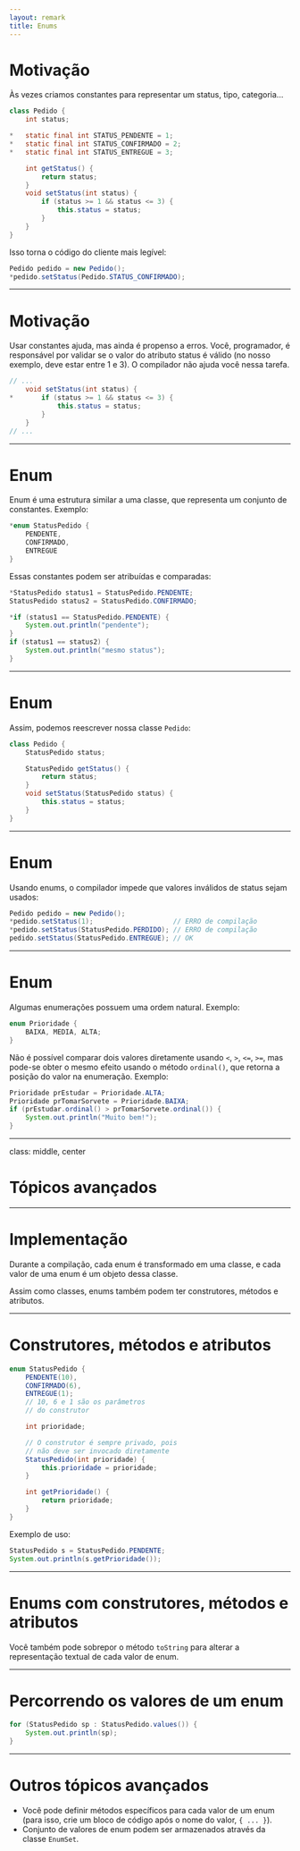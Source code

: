 ```yaml
---
layout: remark
title: Enums
---
```


<div>

# Motivação

Às vezes criamos constantes para representar um status, tipo, categoria...

```java
class Pedido {
    int status;

*   static final int STATUS_PENDENTE = 1;
*   static final int STATUS_CONFIRMADO = 2;
*   static final int STATUS_ENTREGUE = 3;

    int getStatus() {
        return status;
    }
    void setStatus(int status) {
        if (status >= 1 && status <= 3) {
            this.status = status;
        }
    }
}
```

Isso torna o código do cliente mais legível:

```java
Pedido pedido = new Pedido();
*pedido.setStatus(Pedido.STATUS_CONFIRMADO);
```

---

# Motivação

Usar constantes ajuda, mas ainda é propenso a erros. Você, programador, é responsável por validar se o valor do atributo status é válido (no nosso exemplo, deve estar entre 1 e 3). O compilador não ajuda você nessa tarefa.

```java
// ...
    void setStatus(int status) {
*       if (status >= 1 && status <= 3) {
            this.status = status;
        }
    }
// ...
```

---

# Enum

Enum é uma estrutura similar a uma classe, que representa um conjunto de constantes. Exemplo:

```java
*enum StatusPedido {
	PENDENTE,
	CONFIRMADO,
	ENTREGUE
}
```

Essas constantes podem ser atribuídas e comparadas:


```java
*StatusPedido status1 = StatusPedido.PENDENTE;
StatusPedido status2 = StatusPedido.CONFIRMADO;

*if (status1 == StatusPedido.PENDENTE) {
    System.out.println("pendente");
}
if (status1 == status2) {
    System.out.println("mesmo status");
}
```

---

# Enum

Assim, podemos reescrever nossa classe `Pedido`:

```java
class Pedido {
    StatusPedido status;

    StatusPedido getStatus() {
        return status;
    }
    void setStatus(StatusPedido status) {
        this.status = status;
    }
}
```

---

# Enum

Usando enums, o compilador impede que valores inválidos de status sejam usados:

```java
Pedido pedido = new Pedido();
*pedido.setStatus(1);                    // ERRO de compilação
*pedido.setStatus(StatusPedido.PERDIDO); // ERRO de compilação
pedido.setStatus(StatusPedido.ENTREGUE); // OK
```

---

# Enum

Algumas enumerações possuem uma ordem natural. Exemplo:

```java
enum Prioridade {
    BAIXA, MEDIA, ALTA;
}
```

Não é possível comparar dois valores diretamente usando `<`, `>`, `<=`, `>=`, mas pode-se obter o mesmo efeito usando o método `ordinal()`, que retorna a posição do valor na enumeração. Exemplo:

```java
Prioridade prEstudar = Prioridade.ALTA;
Prioridade prTomarSorvete = Prioridade.BAIXA;
if (prEstudar.ordinal() > prTomarSorvete.ordinal()) {
    System.out.println("Muito bem!");
}
```

---

class: middle, center

# Tópicos avançados

---

# Implementação

Durante a compilação, cada enum é transformado em uma classe, e cada valor de uma enum é um objeto dessa classe.

Assim como classes, enums também podem ter construtores, métodos e atributos.

---

# Construtores, métodos e atributos

```java
enum StatusPedido {
    PENDENTE(10),
    CONFIRMADO(6),
    ENTREGUE(1);
    // 10, 6 e 1 são os parâmetros
    // do construtor

    int prioridade;

    // O construtor é sempre privado, pois
    // não deve ser invocado diretamente
    StatusPedido(int prioridade) {
        this.prioridade = prioridade;
    }

    int getPrioridade() {
        return prioridade;
    }
}
```

Exemplo de uso:

```java
StatusPedido s = StatusPedido.PENDENTE;
System.out.println(s.getPrioridade());
```

---

# Enums com construtores, métodos e atributos

Você também pode sobrepor o método `toString` para alterar a representação textual de cada valor de enum.

---

# Percorrendo os valores de um enum

```java
for (StatusPedido sp : StatusPedido.values()) {
    System.out.println(sp);
}
```

---

# Outros tópicos avançados

- Você pode definir métodos específicos para cada valor de um enum (para isso, crie um bloco de código após o nome do valor, `{ ... }`).
- Conjunto de valores de enum podem ser armazenados através da classe `EnumSet`.

</div>